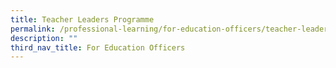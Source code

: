 ```yaml
---
title: Teacher Leaders Programme
permalink: /professional-learning/for-education-officers/teacher-leaders-programme/
description: ""
third_nav_title: For Education Officers
---
```

